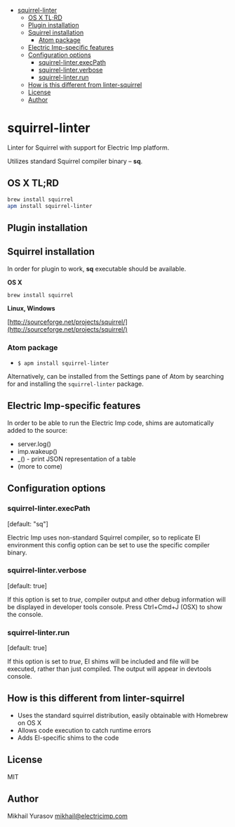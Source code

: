 <!-- START doctoc generated TOC please keep comment here to allow auto update -->
<!-- DON'T EDIT THIS SECTION, INSTEAD RE-RUN doctoc TO UPDATE -->


- [squirrel-linter](#squirrel-linter)
  - [OS X TL;RD](#os-x-tlrd)
  - [Plugin installation](#plugin-installation)
  - [Squirrel installation](#squirrel-installation)
    - [Atom package](#atom-package)
  - [Electric Imp-specific features](#electric-imp-specific-features)
  - [Configuration options](#configuration-options)
    - [squirrel-linter.execPath](#squirrel-linterexecpath)
    - [squirrel-linter.verbose](#squirrel-linterverbose)
    - [squirrel-linter.run](#squirrel-linterrun)
  - [How is this different from linter-squirrel](#how-is-this-different-from-linter-squirrel)
  - [License](#license)
  - [Author](#author)

<!-- END doctoc generated TOC please keep comment here to allow auto update -->

# squirrel-linter

Linter for Squirrel with support for Electric Imp platform.

Utilizes standard Squirrel compiler binary – __sq__.

## OS X TL;RD

```bash
brew install squirrel
apm install squirrel-linter
```

## Plugin installation

## Squirrel installation

In order for plugin to work, __sq__ executable should be available.

__OS X__

`brew install squirrel`

__Linux, Windows__

[http://sourceforge.net/projects/squirrel/](http://sourceforge.net/projects/squirrel/)

### Atom package

* `$ apm install squirrel-linter`

Alternatively, can be installed from the Settings pane of Atom by searching for and installing the `squirrel-linter` package.

## Electric Imp-specific features

In order to be able to run the Electric Imp code, shims are automatically added to the source:

* server.log()
* imp.wakeup()
* \_() - print JSON representation of a table
* (more to come)

## Configuration options

### squirrel-linter.execPath

\[default: "sq"\]

Electric Imp uses non-standard Squirrel compiler, so to replicate EI environment this config option can be set to use the specific compiler binary.

### squirrel-linter.verbose

\[default: true\]

If this option is set to _true_, compiler output and other debug information will be displayed in developer tools console. Press Ctrl+Cmd+J (OSX) to show the console.

### squirrel-linter.run

\[default: true\]

If this option is set to _true_, EI shims will be included and file will be executed, rather than just compiled. The output will appear in devtools console.  

## How is this different from linter-squirrel

* Uses the standard squirrel distribution, easily obtainable with Homebrew on OS X
* Allows code execution to catch runtime errors
* Adds EI-specific shims to the code

## License

MIT

## Author

Mikhail Yurasov <mikhail@electricimp.com>
